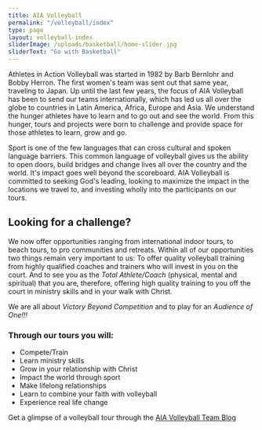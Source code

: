 ```yaml
---
title: AIA Volleyball
permalink: "/volleyball/index"
type: page
layout: volleyball-index
sliderImage: /uploads/basketball/home-slider.jpg
sliderText: "Go with Basketball"
---
```


<img class="col-md-4" alt="" src="/uploads/volleyball/about.jpg" style="float: right;"> Athletes in Action Volleyball was started in 1982 by Barb Bernlohr and Bobby Herron. The first women's team was sent out that same year, traveling to Japan. Up until the last few years, the focus of AIA Volleyball has been to send our teams internationally, which has led us all over the globe to countries in Latin America, Africa, Europe and Asia. We understand the hunger athletes have to learn and to go out and see the world. From this hunger, tours and projects were born to challenge and provide space for those athletes to learn, grow and go.

Sport is one of the few languages that can cross cultural and spoken language barriers. This common language of volleyball gives us the ability to open doors, build bridges and change lives all over the country and the world. It's impact goes well beyond the scoreboard. AIA Volleyball is committed to seeking God's leading, looking to maximize the impact in the locations we travel to, and investing wholly into the participants on our tours.

## Looking for a challenge?

We now offer opportunities ranging from international indoor tours, to beach tours, to pro communities and retreats. Within all of our opportunities two things remain very important to us: To offer quality volleyball training from highly qualified coaches and trainers who will invest in you on the court. And to see you as the *Total Athlete/Coach* (physical, mental and spiritual) that you are, therefore, offering high quality training to you off the court in ministry skills and in your walk with Christ.

We are all about *Victory Beyond Competition* and to play for an *Audience of One!!!*
<img class="col-md-4" alt="" src="/uploads/volleyball/tours.jpg" style="float: right;">

### Through our tours you will:
* Compete/Train
* Learn ministry skills
* Grow in your relationship with Christ
* Impact the world through sport
* Make lifelong relationships
* Learn to combine your faith with volleyball
* Experience real&nbsp;life change



Get a glimpse of a volleyball tour through the [AIA Volleyball Team Blog](http://teamblogs.athletesinaction.org/section/global-sports/volleyball)
